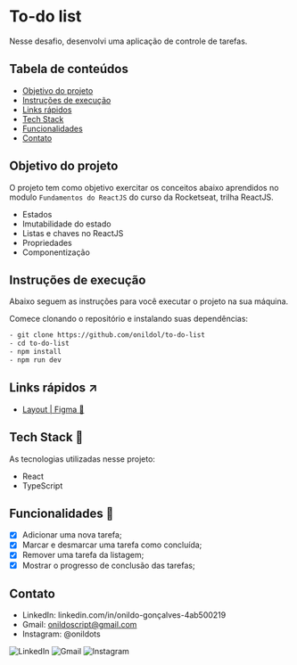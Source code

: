 # To-do list

Nesse desafio, desenvolvi uma aplicação de controle de tarefas.

## Tabela de conteúdos

- [Objetivo do projeto](#objetivo-do-projeto)
- [Instruções de execução](#instruções-de-execução)
- [Links rápidos](#links-rápidos-↗)
- [Tech Stack](#tech-stack-💜)
- [Funcionalidades](#funcionalidades-🚀)
- [Contato](#contato)

## Objetivo do projeto

O projeto tem como objetivo exercitar os conceitos abaixo aprendidos no modulo `Fundamentos do ReactJS` do curso da Rocketseat, trilha ReactJS.

- Estados
- Imutabilidade do estado
- Listas e chaves no ReactJS
- Propriedades
- Componentização

## Instruções de execução

Abaixo seguem as instruções para você executar o projeto na sua máquina.

Comece clonando o repositório e instalando suas dependências:

```sh
- git clone https://github.com/onildol/to-do-list
- cd to-do-list
- npm install
- npm run dev
```

## Links rápidos ↗

- [Layout | Figma 🎨](https://www.figma.com/file/vJCG3xOX1ceyIyMD4mp2jM/ToDo-%7C-List?type=design&node-id=0%3A1&t=1yAt4zL4alHClBZy-1)

## Tech Stack 💜

As tecnologias utilizadas nesse projeto:

- React
- TypeScript

## Funcionalidades 🚀

- [x] Adicionar uma nova tarefa;
- [x] Marcar e desmarcar uma tarefa como concluída;
- [x] Remover uma tarefa da listagem;
- [x] Mostrar o progresso de conclusão das tarefas;

## Contato

- LinkedIn: linkedin.com/in/onildo-gonçalves-4ab500219
- Gmail: onildoscript@gmail.com
- Instagram: @onildots

![LinkedIn](https://img.shields.io/badge/linkedin-%230077B5.svg?style=for-the-badge&logo=linkedin&logoColor=white) ![Gmail](https://img.shields.io/badge/Gmail-D14836?style=for-the-badge&logo=gmail&logoColor=white) ![Instagram](https://img.shields.io/badge/Instagram-%23E4405F.svg?style=for-the-badge&logo=Instagram&logoColor=white)
